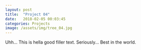 ```yaml
---
layout: post
title:  "Project 04"
date:   2018-02-05 00:03:45
categories: Projects
image: /assets/img/tree_04.jpg
---
```


<p>Uhh... This is hella good filler text. Seriously... Best in the world.</p>
